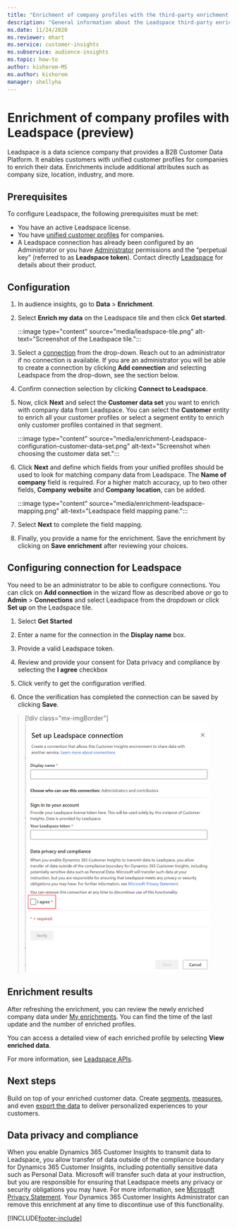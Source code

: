 ```yaml
---
title: "Enrichment of company profiles with the third-party enrichment Leadspace"
description: "General information about the Leadspace third-party enrichment."
ms.date: 11/24/2020
ms.reviewer: mhart
ms.service: customer-insights
ms.subservice: audience-insights
ms.topic: how-to
author: kishorem-MS
ms.author: kishorem
manager: shellyha
---
```


# Enrichment of company profiles with Leadspace (preview)

Leadspace is a data science company that provides a B2B Customer Data Platform. It enables customers with unified customer profiles for companies to enrich their data. Enrichments include additional attributes such as company size, location, industry, and more.

## Prerequisites

To configure Leadspace, the following prerequisites must be met:

- You have an active Leadspace license.
- You have [unified customer profiles](customer-profiles.md) for companies.
- A Leadspace connection has already been configured by an Administrator or you have [Administrator](permissions.md#administrator) permissions and the “perpetual key” (referred to as **Leadspace token**). Contact directly [Leadspace](https://www.leadspace.com/products/leadspace-on-demand/) for details about their product.

## Configuration

1. In audience insights, go to **Data** > **Enrichment**.

1. Select **Enrich my data** on the Leadspace tile and then click **Get started**.

   :::image type="content" source="media/leadspace-tile.png" alt-text="Screenshot of the Leadspace tile.":::

1. Select a [connection](connections.md) from the drop-down. Reach out to an administrator if no connection is available. If you are an administrator you will be able to create a connection by clicking **Add connection** and selecting Leadspace from the drop-down, see the section below. 

1. Confirm connection selection by clicking **Connect to Leadspace**.

1.	Now, click **Next** and select the **Customer data set** you want to enrich with company data from Leadspace. You can select the **Customer** entity to enrich all your customer profiles or select a segment entity to enrich only customer profiles contained in that segment.

    :::image type="content" source="media/enrichment-Leadspace-configuration-customer-data-set.png" alt-text="Screenshot when choosing the customer data set.":::

1. Click **Next** and define which fields from your unified profiles should be used to look for matching company data from Leadspace. The **Name of company** field is required. For a higher match accuracy, up to two other fields, **Company website** and **Company location**, can be added.

   :::image type="content" source="media/enrichment-leadspace-mapping.png" alt-text="Leadspace field mapping pane.":::

1. Select **Next** to complete the field mapping.

1. Finally, you provide a name for the enrichment. Save the enrichment by clicking on **Save enrichment** after reviewing your choices.


## Configuring connection for Leadspace 

You need to be an administrator to be able to configure connections. You can click on **Add connection** in the wizard flow as described above *or* go to **Admin** > **Connections** and select Leadspace from the dropdown or click **Set up** on the Leadspace tile.

1. Select **Get Started** 

1. Enter a name for the connection in the **Display name** box.

1. Provide a valid Leadspace token.

1. Review and provide your consent for Data privacy and compliance by selecting the **I agree** checkbox

1. Click verify to get the configuration verified.

1. Once the verification has completed the connection can be saved by clicking **Save**.

> [!div class="mx-imgBorder"]
   > ![Leadspace connection configuration page](media/enrichment-Leadspace-connection.png "Leadspace connection configuration page")

## Enrichment results

After refreshing the enrichment, you can review the newly enriched company data under [My enrichments](enrichment-hub.md). You can find the time of the last update and the number of enriched profiles.

You can access a detailed view of each enriched profile by selecting **View enriched data**.

For more information, see [Leadspace APIs](https://support.leadspace.com/hc/en-us/sections/201997649-API).

## Next steps

Build on top of your enriched customer data. Create [segments](segments.md), [measures](measures.md), and even [export the data](export-destinations.md) to deliver personalized experiences to your customers.

## Data privacy and compliance

When you enable Dynamics 365 Customer Insights to transmit data to Leadspace, you allow transfer of data outside of the compliance boundary for Dynamics 365 Customer Insights, including potentially sensitive data such as Personal Data. Microsoft will transfer such data at your instruction, but you are responsible for ensuring that Leadspace meets any privacy or security obligations you may have. For more information, see [Microsoft Privacy Statement](https://go.microsoft.com/fwlink/?linkid=396732).
Your Dynamics 365 Customer Insights Administrator can remove this enrichment at any time to discontinue use of this functionality.


[!INCLUDE[footer-include](../includes/footer-banner.md)]
